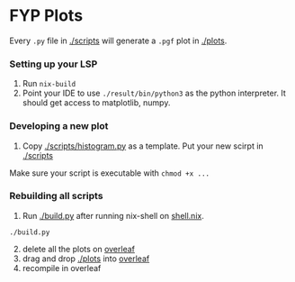 # FYP Plots

Every `.py` file in [./scripts](./scripts) will generate a `.pgf` plot in [./plots](./plots).

### Setting up your LSP

1. Run `nix-build`
2. Point your IDE to use `./result/bin/python3` as the python interpreter. It should get access to matplotlib, numpy.

### Developing a new plot

1. Copy [./scripts/histogram.py](./scripts/histogram.py) as a template. Put your new scirpt in [./scripts](./scripts)

Make sure your script is executable with `chmod +x ...`

### Rebuilding all scripts

1. Run [./build.py](./build.py) after running nix-shell on [shell.nix](./shell.nix).

```shell
./build.py
```

2. delete all the plots on [overleaf](https://www.overleaf.com/project/683813102d4472a9b9234233)
3. drag and drop [./plots](./plots) into [overleaf](https://www.overleaf.com/project/683813102d4472a9b9234233)
4. recompile in overleaf
